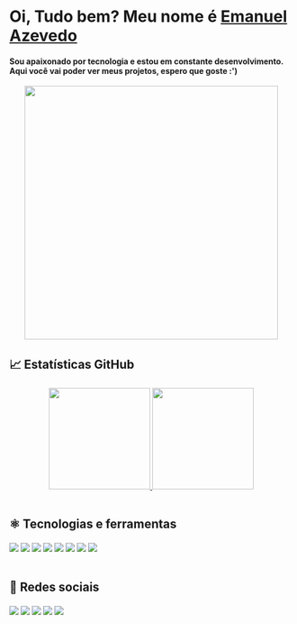 <div>
    <h1>Oi, Tudo bem? Meu nome é <a href="https://www.linkedin.com/in/emanuel-azevedo-7668b91b7/" target="_blank">Emanuel Azevedo</a>
</div>

   <div> <p align="left"><h4>Sou apaixonado por tecnologia e estou em constante desenvolvimento. Aqui você vai poder ver meus projetos, espero que goste :')</h4></p> 
</div>
  <div align="center"><img src="https://github.com/mitul3737/mitul3737/blob/main/mituls%20code.gif?raw=true" width="450px"><div>

  <div>
      <h2 align="left"> 📈 Estatísticas GitHub <br><p></p></h2>
    <a href="https://github.com/nashEm8">
      <img height="180em" src="https://github-readme-stats.vercel.app/api?username=nashEm8&count_private=true&include_all_commits=true&show_icons=true&theme=dracula&hide_border=false&show_owner=true"/>
      <img height="180em" src="https://github-readme-stats.vercel.app/api/top-langs/?username=nashEm8&theme=dracula&hide_border=false&&layout=compact"/>
    </a>
  </div><br/>
    
   <div>
    <h2 align="left"> ⚛ Tecnologias e ferramentas <br><p></p></h2>
   </div>

  <div align="left">
      <img src="https://img.shields.io/badge/HTML5-E34F26?style=for-the-badge&logo=html5&logoColor=white">
      <img src="https://img.shields.io/badge/CSS3-1572B6?style=for-the-badge&logo=css3&logoColor=white">
      <img src="https://img.shields.io/badge/JavaScript-F7DF1E?style=for-the-badge&logo=javascript&logoColor=black">
      <img src="https://img.shields.io/badge/TypeScript-007ACC?style=for-the-badge&logo=typescript&logoColor=white">
      <img src="https://img.shields.io/badge/Wordpress-21759B?style=for-the-badge&logo=wordpress&logoColor=white">
      <img src="https://img.shields.io/badge/Flutter-02569B?style=for-the-badge&logo=flutter&logoColor=white">
      <img src="https://img.shields.io/badge/Sass-CC6699?style=for-the-badge&logo=sass&logoColor=white">
      <img src="https://img.shields.io/badge/Bootstrap-563D7C?style=for-the-badge&logo=bootstrap&logoColor=white">
  </div><br>
  

  <div align="left">
    <h2> 📸 Redes sociais <br><p></p></h2>
  </div>

  <div align="left">
    <a href="https://www.instagram.com/emanuel_azevedo82018/" target="_blank"><img src="https://img.shields.io/badge/-Instagram-%23E4405F?style=for-the-badge&logo=instagram&logoColor=white" target="_blank"></a>
    <a href="https://www.facebook.com/emanuel82016/" target="_blank"><img src="https://img.shields.io/badge/Facebook-1877F2?style=for-the-badge&logo=facebook&logoColor=white" target="_blank"></a> 
    <a href="https://www.linkedin.com/in/emanuel-azevedo-7668b91b7/" target="_blank"><img src="https://img.shields.io/badge/-LinkedIn-%230077B5?style=for-the-badge&logo=linkedin&logoColor=white" target="_blank"></a> 
    <a href="mailto:emanuel82022@outlook.com" target="_blank"><img src="https://img.shields.io/badge/-Gmail-%23333?style=for-the-badge&logo=gmail&logoColor=white" target="_blank"></a>
    <a href="https://www.emanuelazevedo.com.br/" target"_blank"><img src="https://img.shields.io/badge/website-000000?style=for-the-badge&logo=About.me&logoColor=white" target="_blank"></a>
  </div>
  <br>
